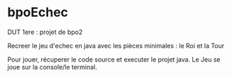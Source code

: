 # bpoEchec
DUT 1ere : projet de bpo2

Recreer le jeu d'echec en java avec les pièces minimales : le Roi et la Tour

Pour jouer, récuperer le code source et executer le projet java. Le Jeu se joue sur la console/le terminal.
